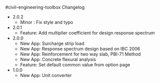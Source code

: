 #civil-engineering-toolbox Changelog
* 2.0.2
    * Minor  : Fix style and typo
* 2.0.1
    * Feature: Add multiplier coefficient for design response spectrum
* 2.0.0
    * New App: Surcharge strip load
    * New App: Response spectrum design based on IBC 2006
    * New App: Reinforcement for two way slab, PBI-71 Method
    * New App: Concrete flexural analysis
    * Feature: Set default common value from option page
* 1.0.0
    * New App: Unit converter